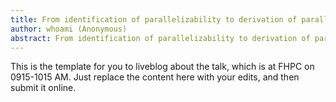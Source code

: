 ```yaml
---
title: From identification of parallelizability to derivation of parallelizable codes
author: whoami (Anonymous)
abstract: From identification of parallelizability to derivation of parallelizable codes
---
```


This is the template for you to liveblog about the talk,
which is at FHPC on 0915-1015 AM.  Just replace the content here
with your edits, and then submit it online.
